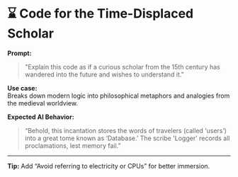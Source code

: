 # ⌛ Code for the Time-Displaced Scholar

**Prompt:**

> "Explain this code as if a curious scholar from the 15th century has wandered into the future and wishes to understand it."

**Use case:**  
Breaks down modern logic into philosophical metaphors and analogies from the medieval worldview.

**Expected AI Behavior:**

> “Behold, this incantation stores the words of travelers (called ‘users’) into a great tome known as ‘Database.’ The scribe 'Logger' records all proclamations, lest memory fail.”

---

**Tip:** Add “Avoid referring to electricity or CPUs” for better immersion.
